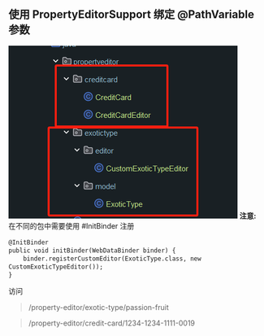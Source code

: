 ## 使用 PropertyEditorSupport 绑定 @PathVariable 参数

![img.png](img.png) **注意:** 在不同的包中需要使用 #InitBinder 注册
```
@InitBinder
public void initBinder(WebDataBinder binder) {
    binder.registerCustomEditor(ExoticType.class, new CustomExoticTypeEditor());
}
```
访问
> /property-editor/exotic-type/passion-fruit 

> /property-editor/credit-card/1234-1234-1111-0019